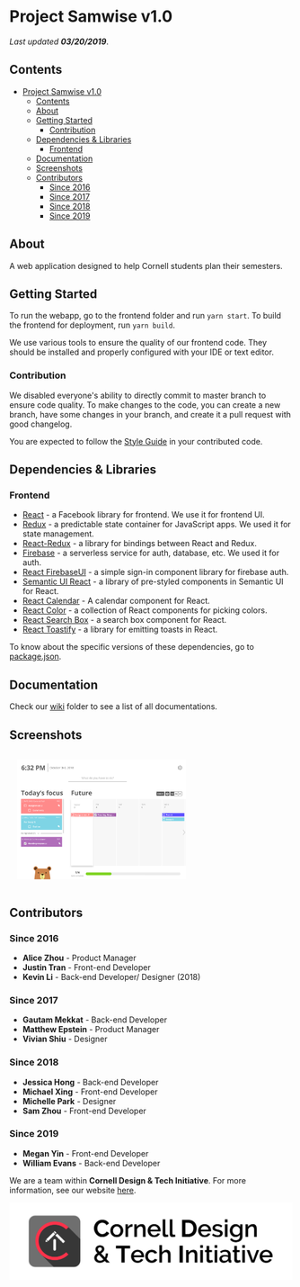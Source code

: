 # Project Samwise v1.0

_Last updated **03/20/2019**_.

## Contents

- [Project Samwise v1.0](#project-samwise-v10)
  - [Contents](#contents)
  - [About](#about)
  - [Getting Started](#getting-started)
    - [Contribution](#contribution)
  - [Dependencies & Libraries](#dependencies--libraries)
    - [Frontend](#frontend)
  - [Documentation](#documentation)
  - [Screenshots](#screenshots)
  - [Contributors](#contributors)
    - [Since 2016](#since-2016)
    - [Since 2017](#since-2017)
    - [Since 2018](#since-2018)
    - [Since 2019](#since-2019)

## About

A web application designed to help Cornell students plan their semesters.

## Getting Started

To run the webapp, go to the frontend folder and run `yarn start`. To build the frontend for
deployment, run `yarn build`.

We use various tools to ensure the quality of our frontend code. They should be installed and
properly configured with your IDE or text editor.

### Contribution

We disabled everyone's ability to directly commit to master branch to ensure code quality. To make
changes to the code, you can create a new branch, have some changes in your branch, and create it
a pull request with good changelog.

You are expected to follow the
[Style Guide](https://github.com/cornell-dti/samwise/wiki/Style-Guide) in your contributed code.

## Dependencies & Libraries

### Frontend

- [React](https://reactjs.org/) - a Facebook library for frontend. We use it for frontend UI.
- [Redux](https://redux.js.org/) - a predictable state container for JavaScript apps. We used it for state management.
- [React-Redux](https://github.com/reduxjs/react-redux) - a library for bindings between React and Redux.
- [Firebase](https://firebase.google.com) - a serverless service for auth, database, etc. We used it for auth.
- [React FirebaseUI](https://github.com/firebase/firebaseui-web-react) - a simple sign-in component library for firebase auth.
- [Semantic UI React](https://react.semantic-ui.com/) - a library of pre-styled components in Semantic UI for React.
- [React Calendar](https://www.npmjs.com/package/react-calendar) - A calendar component for React.
- [React Color](https://casesandberg.github.io/react-color/) - a collection of React components for picking colors.
- [React Search Box](https://ghoshnirmalya.github.io/react-search-box/) - a search box component for React.
- [React Toastify](https://fkhadra.github.io/react-toastify/) - a library for emitting toasts in React.

To know about the specific versions of these dependencies, go to [package.json](frontend/package.json).

## Documentation

Check our [wiki](https://github.com/cornell-dti/samwise/wiki) folder to see a list of all documentations.

## Screenshots

<img src="./screenshots/app.png" width="300px" style="margin: 1em" />

## Contributors

### Since 2016

- **Alice Zhou** - Product Manager
- **Justin Tran** - Front-end Developer
- **Kevin Li** - Back-end Developer/ Designer (2018)

### Since 2017

- **Gautam Mekkat** - Back-end Developer
- **Matthew Epstein** - Product Manager
- **Vivian Shiu** - Designer

### Since 2018

- **Jessica Hong** - Back-end Developer
- **Michael Xing** - Front-end Developer
- **Michelle Park** - Designer
- **Sam Zhou** - Front-end Developer

### Since 2019

- **Megan Yin** - Front-end Developer
- **William Evans** - Back-end Developer

We are a team within **Cornell Design & Tech Initiative**. For more information, see our website [here](https://cornelldti.org/).

![Cornell DTI](https://raw.githubusercontent.com/cornell-dti/design/master/Branding/Wordmark/Dark%20Text/Transparent/Wordmark-Dark%20Text-Transparent%403x.png)
